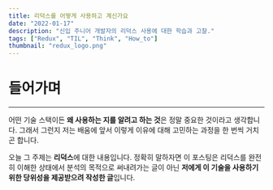 ```yaml
---
title: 리덕스를 어떻게 사용하고 계신가요
date: "2022-01-17"
description: "신입 주니어 개발자의 리덕스 사용에 대한 학습과 고찰."
tags: ["Redux", "TIL", "Think", "How_to"]
thumbnail: "redux_logo.png"
---
```


# 들어가며

---

어떤 기술 스택이든 **왜 사용하는 지를 알려고 하는 것**은 정말 중요한 것이라고 생각합니다. 그래서 그런지 저는 배움에 앞서 이렇게 이유에 대해 고민하는 과정을 한 번씩 거치곤 합니다.

오늘 그 주제는 **리덕스**에 대한 내용입니다. 정확히 말하자면 이 포스팅은 리덕스를 완전히 이해한 상태에서 분석의 목적으로 써내려가는 글이 아닌 **저에게 이 기술을 사용하기 위한 당위성을 제공받으려 작성한 글**입니다.
